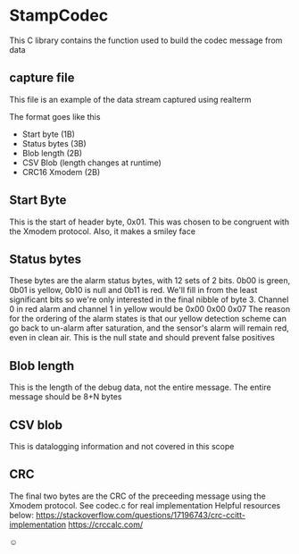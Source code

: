 # StampCodec

This C library contains the function used to build the codec message from data

## capture file
This file is an example of the data stream captured using realterm

The format goes like this
- Start byte (1B)
- Status bytes (3B)
- Blob length (2B)
- CSV Blob (length changes at runtime)
- CRC16 Xmodem	(2B)

## Start Byte
This is the start of header byte, 0x01. This was chosen to be congruent with the Xmodem protocol. Also, it makes a smiley face

## Status bytes
These bytes are the alarm status bytes, with 12 sets of 2 bits. 0b00 is green, 0b01 is yellow, 0b10 is null and 0b11 is red. We'll fill in from the least significant bits so we're only interested in the final nibble of byte 3. Channel 0 in red alarm and channel 1 in yellow would be 0x00 0x00 0x07
The reason for the ordering of the alarm states is that our yellow detection scheme can go back to un-alarm after saturation, and the sensor's alarm will remain red, even in clean air. This is the null state and should prevent false positives
## Blob length
This is the length of the debug data, not the entire message. The entire message should be 8+N bytes

## CSV blob
This is datalogging information and not covered in this scope

## CRC
The final two bytes are the CRC of the preceeding message using the Xmodem protocol. 
See codec.c for real implementation
Helpful resources below:
https://stackoverflow.com/questions/17196743/crc-ccitt-implementation
https://crccalc.com/

☺
